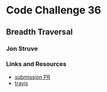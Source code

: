 # Code Challenge 36

## Breadth Traversal

### Jon Struve

### Links and Resources
* [submission PR](https://github.com/OCDAmmo3/data-structures-and-algorithms/pull/44)
* [travis](https://travis-ci.com/OCDAmmo3/data-structures-and-algorithms/builds/134617408)